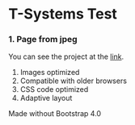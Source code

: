 
# T-Systems Test

<h3>1. Page from jpeg</h3>
You can see the project at the <a href="https://owiii.github.io/T-Systems-1/1.%20Page%20from%20jpeg/index.html">link</a>.

1. Images optimized
2. Compatible with older browsers
3. CSS code optimized
4. Adaptive layout

Made without Bootstrap 4.0


